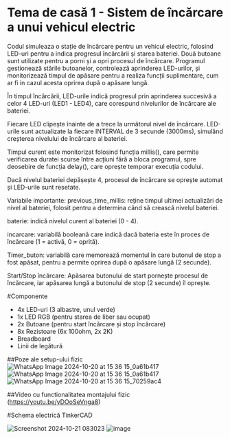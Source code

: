 # Tema de casă 1 - ⁠Sistem de încărcare a unui vehicul electric
Codul simuleaza o stație de încărcare pentru un vehicul electric, folosind LED-uri pentru a indica progresul încărcării și starea bateriei. Două butoane sunt utilizate pentru a porni și a opri procesul de încărcare. 
Programul gestionează stările butoanelor, controlează aprinderea LED-urilor, și monitorizează timpul de apăsare pentru a realiza funcții suplimentare, cum ar fi in cazul acesta oprirea după o apăsare lungă.

În timpul încărcării, LED-urile indică progresul prin aprinderea succesivă a celor 4 LED-uri (LED1 - LED4), care corespund nivelurilor de încărcare ale bateriei.

Fiecare LED clipește înainte de a trece la următorul nivel de încărcare.
LED-urile sunt actualizate la fiecare INTERVAL de 3 secunde (3000ms), simulând creșterea nivelului de încărcare al bateriei.

Timpul curent este monitorizat folosind funcția millis(), care permite verificarea duratei scurse între acțiuni fără a bloca programul, spre deosebire de funcția delay(), care oprește temporar execuția codului.

Dacă nivelul bateriei depășește 4, procesul de încărcare se oprește automat și LED-urile sunt resetate.

Variabile importante:
previous_time_millis: reține timpul ultimei actualizări de nivel al bateriei, folosit pentru a determina când să crească nivelul bateriei.

baterie: indică nivelul curent al bateriei (0 - 4).

incarcare: variabilă booleană care indică dacă bateria este în proces de încărcare (1 = activă, 0 = oprită).

Timer_buton: variabilă care memorează momentul în care butonul de stop a fost apăsat, pentru a permite oprirea după o apăsare lungă (2 secunde).

Start/Stop încărcare: Apăsarea butonului de start pornește procesul de încărcare, iar apăsarea lungă a butonului de stop (2 secunde) îl oprește.

#Componente
- 4x LED-uri (3 albastre, unul verde)
- 1x LED RGB (pentru starea de liber sau ocupat)
- 2x Butoane (pentru start încărcare și stop încărcare)
- 8x Rezistoare (6x 100ohm, 2x 2K)
- Breadboard
- Linii de legătură

##Poze ale setup-ului fizic
![WhatsApp Image 2024-10-20 at 15 36 15_0a61b417](https://github.com/user-attachments/assets/2b202bcf-111a-4e04-b851-deaa03b3da12)
![WhatsApp Image 2024-10-20 at 15 36 15_0a61b417](https://github.com/user-attachments/assets/6f8adff6-5f98-46ce-8ec7-13695cf3fbd1)
![WhatsApp Image 2024-10-20 at 15 36 15_70259ac4](https://github.com/user-attachments/assets/be0fa16e-e1dd-4a01-b788-94e85d2e72a3)

##Video cu functionalitatea montajului fizic
(https://youtu.be/yDOoSeVnga8)

#Schema electrică TinkerCAD

![Screenshot 2024-10-21 083023](https://github.com/user-attachments/assets/998c2151-0ede-48b1-85a8-215128cfdd1b)
![image](https://github.com/user-attachments/assets/9c5832d8-979a-4020-84fe-70962dd759be)




